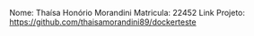 
Nome: Thaísa Honório Morandini
Matricula: 22452
Link Projeto: https://github.com/thaisamorandini89/dockerteste
